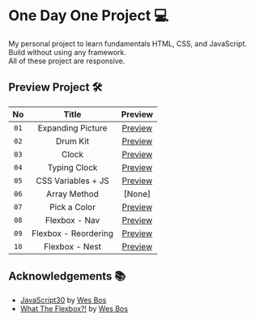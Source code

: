 
# One Day One Project 💻

My personal project to learn fundamentals HTML, CSS, and JavaScript. Build without using any framework. <br />
All of these project are responsive.



## Preview Project 🛠️


| No   | Title               | Preview                                           |
|:----:| :------------------:| :------------------------------------------------:|
| `01` | Expanding Picture    | [Preview](https://expanding-picture.netlify.app/) |
| `02` | Drum Kit             | [Preview](https://akbar-drum-kit.netlify.app/)    |
| `03` | Clock                | [Preview](https://akbar-clock.netlify.app/)       |
| `04` | Typing Clock         | [Preview](https://typing-clock.netlify.app/)      |
| `05` | CSS Variables + JS   | [Preview](https://css-variables-js.netlify.app/)  |
| `06` | Array Method         | [None]  |
| `07` | Pick a Color         | [Preview](https://akbar-pick-color.netlify.app/)  |
| `08` | Flexbox - Nav        | [Preview](https://learn-flexbox-nav.netlify.app/) |
| `09` | Flexbox - Reordering | [Preview](https://akbar-flexbox-reordering.netlify.app/) |
| `10` | Flexbox - Nest | [Preview](https://akbar-flexbox-nest.netlify.app/) |



## Acknowledgements 📚
- [JavaScript30](https://javascript30.com/) by [Wes Bos](https://github.com/wesbos)
- [What The Flexbox?!](https://flexbox.io/) by [Wes Bos](https://github.com/wesbos)

